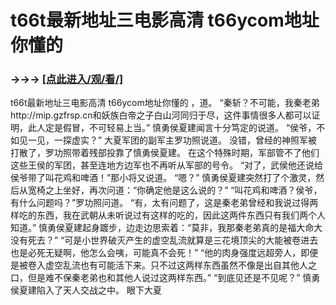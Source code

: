 # t66t最新地址三电影高清 t66ycom地址你懂的

### →→→ <a href="http://3t3e.com/index.html">[点此进入/观/看/]</a>

t66t最新地址三电影高清 t66ycom地址你懂的
，道。
    “秦斩？不可能，我秦老弟http://mip.gzfrsp.cn和妖族白帝之子白山河同归于尽，这件事情很多人都可以证明，此人定是假冒，不可轻易上当。”
    慎勇侯夏建闻言十分笃定的说道。
    “侯爷，不如见一见，一探虚实？”
    大夏军团的副军主罗功照说道。
    没错，曾经的神照军被打散了，罗功照带着残部投靠了慎勇侯夏建。
    在这个特殊时期，军部管不了他们这些王侯的军团，甚至连地方边军也不再听从军部的号令。
    “对了，武侯他还说给侯爷带了叫花鸡和啤酒！”那小将又说道。
    “嗯？”
    慎勇侯夏建突然打了个激灵，然后从宽椅之上坐好，再次问道：“你确定他是这么说的？”
    “叫花鸡和啤酒？侯爷，有什么问题吗？”罗功照问道。
    “有，太有问题了，这是秦老弟曾经和我说过得两样吃的东西，我在武朝从未听说过有这样的吃的，因此这两件东西只有我们两个人知道。”
    慎勇侯夏建起身踱步，边走边思索着：“莫非，我那秦老弟真的是福大命大没有死去？”
    “可是小世界破灭产生的虚空乱流就算是三花境顶尖的大能被卷进去也是必死无疑啊，他怎么会咦，可能真不会死！”
    “他的肉身强度远超旁人，即便是被卷入虚空乱流也有可能活下来。只不过这两样东西虽然不像是出自其他人之口，但是难不保秦老弟也和其他人说过这两样东西。”
    “到底见还是不见呢？”
    慎勇侯夏建陷入了天人交战之中。
    眼下大夏
